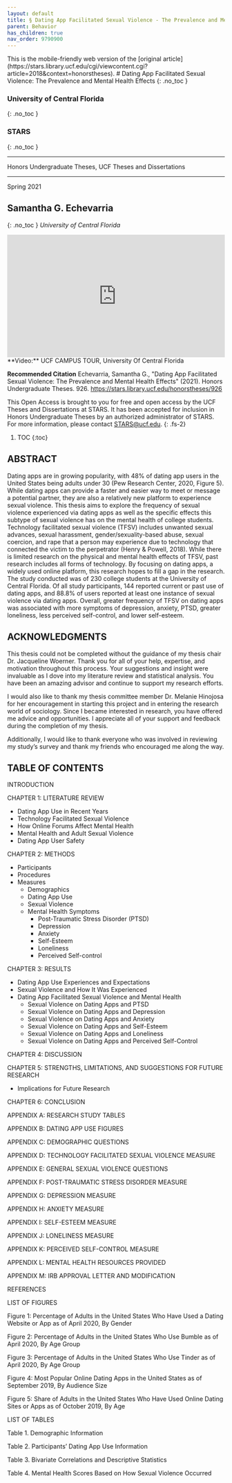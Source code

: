 ```yaml
---
layout: default
title: § Dating App Facilitated Sexual Violence - The Prevalence and Mental Health Effects  
parent: Behavior 
has_children: true
nav_order: 9790900 
---
```

<style>
.dont-break-out {
  /* These are technically the same, but use both */
  overflow-wrap: break-word;
  word-wrap: break-word;

     -ms-word-break: break-all;
  /* This is the dangerous one in WebKit, as it breaks things wherever */
  word-break: break-all;
  /* Instead use this non-standard one: */
  word-break: break-word;
}

.youtube-container {
    position: relative;
    width: 100%;
    height: 0;
    padding-bottom: 56.25%;
}
.youtube-video {
    position: absolute;
    top: 0;
    left: 0;
    width: 100%;
    height: 100%;
}

</style>

<div class="dont-break-out" markdown="1">
This is the mobile-friendly web version of the [original article](https://stars.library.ucf.edu/cgi/viewcontent.cgi?article=2018&context=honorstheses).
# Dating App Facilitated Sexual Violence: The Prevalence and Mental Health Effects 
{: .no_toc }

### University of Central Florida 
{: .no_toc }
### STARS 
{: .no_toc }

***

Honors Undergraduate Theses, UCF Theses and Dissertations

***

Spring 2021

## Samantha G. Echevarria 
{: .no_toc }
_University of Central Florida_

<div class="youtube-container">
<iframe width="100%" src="https://www.youtube.com/embed/o10I3YxOsVo" title="YouTube video player" frameborder="0" allow="accelerometer; autoplay; clipboard-write; encrypted-media; gyroscope; picture-in-picture" allowfullscreen class="youtube-video"></iframe>
</div>
**Video:** UCF CAMPUS TOUR,  University Of Central Florida 

**Recommended Citation**
Echevarria, Samantha G., "Dating App Facilitated Sexual Violence: The Prevalence and Mental Health Effects" (2021). Honors Undergraduate Theses. 926.
https://stars.library.ucf.edu/honorstheses/926


This Open Access is brought to you for free and open access by the UCF Theses and Dissertations at STARS. It has been accepted for inclusion in Honors Undergraduate Theses by an authorized administrator of STARS. For more information, please contact STARS@ucf.edu.
{: .fs-2}

1. TOC
{:toc}

## ABSTRACT
Dating apps are in growing popularity, with 48% of dating app users in the United States being adults under 30 (Pew Research Center, 2020, Figure 5). While dating apps can provide a faster and easier way to meet or message a potential partner, they are also a relatively new platform to experience sexual violence. This thesis aims to explore the frequency of sexual violence experienced via dating apps as well as the specific effects this subtype of sexual violence has on the mental health of college students. Technology facilitated sexual violence (TFSV) includes unwanted sexual advances, sexual harassment, gender/sexuality-based abuse, sexual coercion, and rape that a person may experience due to technology that connected the victim to the perpetrator (Henry & Powell, 2018). While there is limited research on the physical and mental health effects of TFSV, past research includes all forms of technology. By focusing on dating apps, a widely used online platform, this research hopes to fill a gap in the research. The study conducted was of 230 college students at the University of Central Florida. Of all study participants, 144 reported current or past use of dating apps, and 88.8% of users reported at least one instance of sexual violence via dating apps. Overall, greater frequency of TFSV on dating apps was associated with more symptoms of depression, anxiety, PTSD, greater loneliness, less perceived self-control, and lower self-esteem.

## ACKNOWLEDGMENTS
This thesis could not be completed without the guidance of my thesis chair Dr. Jacqueline Woerner. Thank you for all of your help, expertise, and motivation throughout this process. Your suggestions and insight were invaluable as I dove into my literature review and statistical analysis. You have been an amazing advisor and continue to support my research efforts.

I would also like to thank my thesis committee member Dr. Melanie Hinojosa for her encouragement in starting this project and in entering the research world of sociology. Since I became interested in research, you have offered me advice and opportunities. I appreciate all of your support and feedback during the completion of my thesis.

Additionally, I would like to thank everyone who was involved in reviewing my study’s survey and thank my friends who encouraged me along the way.

## TABLE OF CONTENTS
INTRODUCTION

CHAPTER 1: LITERATURE REVIEW

- Dating App Use in Recent Years
- Technology Facilitated Sexual Violence
- How Online Forums Affect Mental Health 
- Mental Health and Adult Sexual Violence
- Dating App User Safety

CHAPTER 2: METHODS 

- Participants
- Procedures 
- Measures
    - Demographics
    - Dating App Use 
    - Sexual Violence
    - Mental Health Symptoms
        - Post-Traumatic Stress Disorder (PTSD) 
        - Depression
        - Anxiety
        - Self-Esteem
        - Loneliness
        - Perceived Self-control

CHAPTER 3: RESULTS

- Dating App Use Experiences and Expectations
- Sexual Violence and How It Was Experienced
- Dating App Facilitated Sexual Violence and Mental Health
    - Sexual Violence on Dating Apps and PTSD
    - Sexual Violence on Dating Apps and Depression
    - Sexual Violence on Dating Apps and Anxiety
    - Sexual Violence on Dating Apps and Self-Esteem
    - Sexual Violence on Dating Apps and Loneliness
    - Sexual Violence on Dating Apps and Perceived Self-Control

CHAPTER 4: DISCUSSION

CHAPTER 5: STRENGTHS, LIMITATIONS, AND SUGGESTIONS FOR FUTURE  RESEARCH

- Implications for Future Research 

CHAPTER 6: CONCLUSION

APPENDIX A: RESEARCH STUDY TABLES

APPENDIX B: DATING APP USE FIGURES

APPENDIX C: DEMOGRAPHIC QUESTIONS

APPENDIX D: TECHNOLOGY FACILITATED SEXUAL VIOLENCE MEASURE

APPENDIX E: GENERAL SEXUAL VIOLENCE QUESTIONS

APPENDIX F: POST-TRAUMATIC STRESS DISORDER MEASURE

APPENDIX G: DEPRESSION MEASURE

APPENDIX H: ANXIETY MEASURE 

APPENDIX I: SELF-ESTEEM MEASURE

APPENDIX J: LONELINESS MEASURE

APPENDIX K: PERCEIVED SELF-CONTROL MEASURE

APPENDIX L: MENTAL HEALTH RESOURCES PROVIDED

APPENDIX M: IRB APPROVAL LETTER AND MODIFICATION

REFERENCES


LIST OF FIGURES

Figure 1: Percentage of Adults in the United States Who Have Used a Dating  Website or App as of April 2020, By Gender

Figure 2: Percentage of Adults in the United States Who Use Bumble as of April 2020, By Age Group

Figure 3: Percentage of Adults in the United States Who Use Tinder as of April 2020, By Age Group

Figure 4: Most Popular Online Dating Apps in the United States as of September 2019, By Audience Size

Figure 5: Share of Adults in the United States Who Have Used Online Dating Sites or Apps as of October 2019, By Age

LIST OF TABLES

Table 1. Demographic Information 

Table 2. Participants’ Dating App Use Information

Table 3. Bivariate Correlations and Descriptive Statistics

Table 4. Mental Health Scores Based on How Sexual Violence Occurred

</div>

